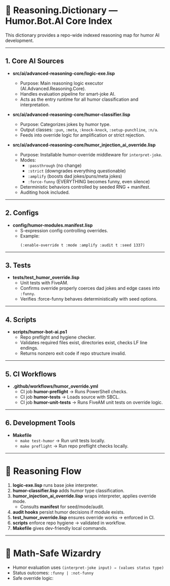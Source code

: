 # 🤖 Reasoning.Dictionary — Humor.Bot.AI Core Index

This dictionary provides a repo-wide indexed reasoning map for humor AI development.

---

## 1. Core AI Sources
- **src/ai/advanced-reasoning-core/logic-exe.lisp**
  - Purpose: Main reasoning logic executor (AI.Advanced.Reasoning.Core).
  - Handles evaluation pipeline for smart-joke AI.
  - Acts as the entry runtime for all humor classification and interpretation.

- **src/ai/advanced-reasoning-core/humor-classifier.lisp**
  - Purpose: Categorizes jokes by humor type.
  - Output classes: `:pun`, `:meta`, `:knock-knock`, `:setup-punchline`, `:n/a`.
  - Feeds into override logic for amplification or strict rejection.

- **src/ai/advanced-reasoning-core/humor_injection_ai_override.lisp**
  - Purpose: Installable humor-override middleware for `interpret-joke`.
  - Modes:
    - `:passthrough` (no change)
    - `:strict` (downgrades everything questionable)
    - `:amplify` (boosts dad jokes/puns/meta jokes)
    - `:force-funny` (EVERYTHING becomes funny, even silence)
  - Deterministic behaviors controlled by seeded RNG + manifest.
  - Auditing hook included.

---

## 2. Configs
- **config/humor-modules.manifest.lisp**
  - S-expression config controlling overrides.
  - Example:
    ```
    (:enable-override t :mode :amplify :audit t :seed 1337)
    ```

---

## 3. Tests
- **tests/test_humor_override.lisp**
  - Unit tests with FiveAM.
  - Confirms override properly coerces dad jokes and edge cases into `:funny`.
  - Verifies :force-funny behaves deterministically with seed options.

---

## 4. Scripts
- **scripts/humor-bot-ai.ps1**
  - Repo preflight and hygiene checker.
  - Validates required files exist, directories exist, checks LF line endings.
  - Returns nonzero exit code if repo structure invalid.

---

## 5. CI Workflows
- **.github/workflows/humor_override.yml**
  - CI job **humor-preflight** → Runs PowerShell checks.
  - CI job **humor-tests** → Loads source with SBCL.
  - CI job **humor-unit-tests** → Runs FiveAM unit tests on override logic.

---

## 6. Development Tools
- **Makefile**
  - `make test-humor` → Run unit tests locally.
  - `make preflight` → Run repo preflight checks locally.

---

# 🔹 Reasoning Flow

1. **logic-exe.lisp** runs base joke interpreter.  
2. **humor-classifier.lisp** adds humor type classification.  
3. **humor_injection_ai_override.lisp** wraps interpreter, applies override mode.  
   - Consults **manifest** for seed/mode/audit.  
4. **audit hooks** persist humor decisions if module exists.  
5. **test_humor_override.lisp** ensures override works → enforced in CI.  
6. **scripts** enforce repo hygiene → validated in workflow.  
7. **Makefile** gives dev-friendly local commands.

---

# 🔹 Math-Safe Wizardry
- Humor evaluation uses `(interpret-joke input) ⇒ (values status type)`  
- Status outcomes: `:funny | :not-funny`  
- Safe override logic:

